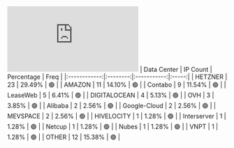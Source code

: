 ![Diagramm](https://github.com/obajay/StateSync-snapshots/blob/main/Projects/Oraichain/1/README.md)
| Data Center | IP Count | Percentage | Freq |
|:------------:|:--------:|:-----------:|:-----:|
| HETZNER | 23 | 29.49% | 🟢 |
| AMAZON | 11 | 14.10% | 🟢 |
| Contabo | 9 | 11.54% | 🟢 |
| LeaseWeb | 5 | 6.41% | 🟢 |
| DIGITALOCEAN | 4 | 5.13% | 🟢 |
| OVH | 3 | 3.85% | 🟢 |
| Alibaba | 2 | 2.56% | 🟢 |
| Google-Cloud | 2 | 2.56% | 🟢 |
| MEVSPACE | 2 | 2.56% | 🟢 |
| HIVELOCITY | 1 | 1.28% | 🟢 |
| Interserver | 1 | 1.28% | 🟢 |
| Netcup | 1 | 1.28% | 🟢 |
| Nubes | 1 | 1.28% | 🟢 |
| VNPT | 1 | 1.28% | 🟢 |
| OTHER | 12 | 15.38% | 🟢 |